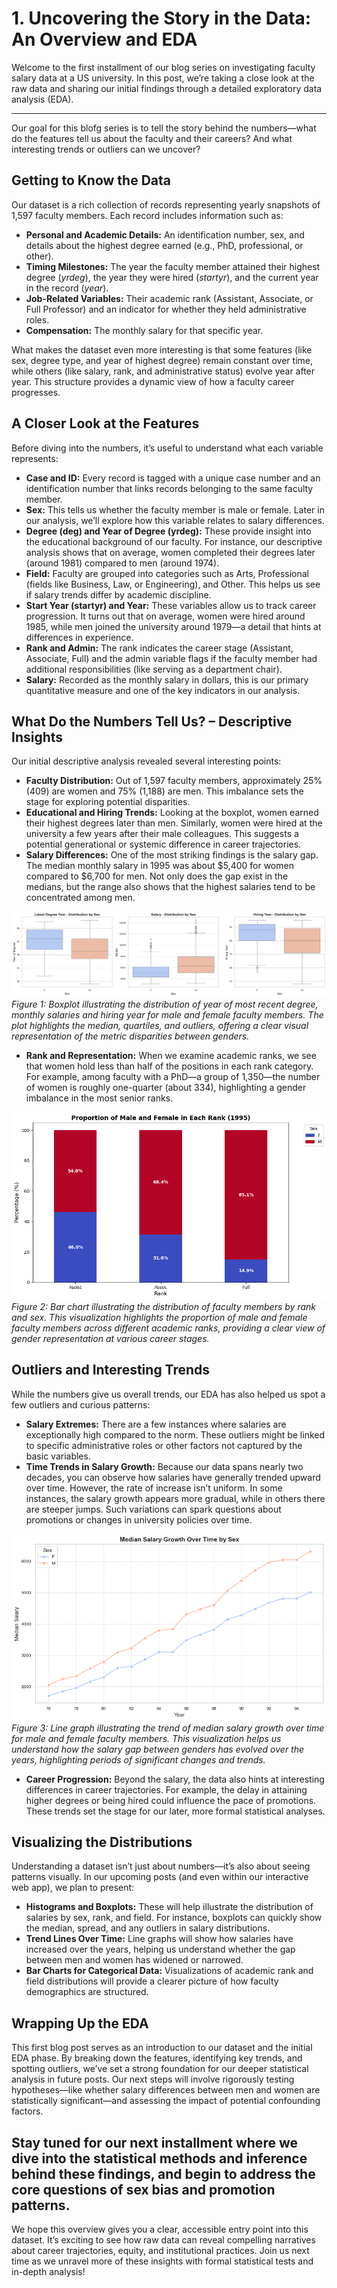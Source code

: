 # 1. Uncovering the Story in the Data: An Overview and EDA

Welcome to the first installment of our blog series on investigating faculty salary data at a US university. In this post, we’re taking a close look at the raw data and sharing our initial findings through a detailed exploratory data analysis (EDA). 

---

Our goal for this blofg series is to tell the story behind the numbers—what do the features tell us about the faculty and their careers? And what interesting trends or outliers can we uncover?

## Getting to Know the Data

Our dataset is a rich collection of records representing yearly snapshots of 1,597 faculty members. Each record includes information such as:
- **Personal and Academic Details:** An identification number, sex, and details about the highest degree earned (e.g., PhD, professional, or other).
- **Timing Milestones:** The year the faculty member attained their highest degree (*yrdeg*), the year they were hired (*startyr*), and the current year in the record (*year*).
- **Job-Related Variables:** Their academic rank (Assistant, Associate, or Full Professor) and an indicator for whether they held administrative roles.
- **Compensation:** The monthly salary for that specific year.

What makes the dataset even more interesting is that some features (like sex, degree type, and year of highest degree) remain constant over time, while others (like salary, rank, and administrative status) evolve year after year. This structure provides a dynamic view of how a faculty career progresses.

## A Closer Look at the Features

Before diving into the numbers, it’s useful to understand what each variable represents:

- **Case and ID:** Every record is tagged with a unique case number and an identification number that links records belonging to the same faculty member.
- **Sex:** This tells us whether the faculty member is male or female. Later in our analysis, we’ll explore how this variable relates to salary differences.
- **Degree (deg) and Year of Degree (yrdeg):** These provide insight into the educational background of our faculty. For instance, our descriptive analysis shows that on average, women completed their degrees later (around 1981) compared to men (around 1974).
- **Field:** Faculty are grouped into categories such as Arts, Professional (fields like Business, Law, or Engineering), and Other. This helps us see if salary trends differ by academic discipline.
- **Start Year (startyr) and Year:** These variables allow us to track career progression. It turns out that on average, women were hired around 1985, while men joined the university around 1979—a detail that hints at differences in experience.
- **Rank and Admin:** The rank indicates the career stage (Assistant, Associate, Full) and the admin variable flags if the faculty member had additional responsibilities (like serving as a department chair).
- **Salary:** Recorded as the monthly salary in dollars, this is our primary quantitative measure and one of the key indicators in our analysis.

## What Do the Numbers Tell Us? – Descriptive Insights

Our initial descriptive analysis revealed several interesting points:
- **Faculty Distribution:** Out of 1,597 faculty members, approximately 25% (409) are women and 75% (1,188) are men. This imbalance sets the stage for exploring potential disparities.
- **Educational and Hiring Trends:** Looking at the boxplot, women earned their highest degrees later than men. Similarly, women were hired at the university a few years after their male colleagues. This suggests a potential generational or systemic difference in career trajectories.
- **Salary Differences:** One of the most striking findings is the salary gap. The median monthly salary in 1995 was about \$5,400 for women compared to \$6,700 for men. Not only does the gap exist in the medians, but the range also shows that the highest salaries tend to be concentrated among men.

![Distribution by Sex](figures\degyr_salary_startyr-Distribution_by_Sex.png)
*Figure 1: Boxplot illustrating the distribution of year of most recent degree, monthly salaries and hiring year for male and female faculty members. The plot highlights the median, quartiles, and outliers, offering a clear visual representation of the metric disparities between genders.*


- **Rank and Representation:** When we examine academic ranks, we see that women hold less than half of the positions in each rank category. For example, among faculty with a PhD—a group of 1,350—the number of women is roughly one-quarter (about 334), highlighting a gender imbalance in the most senior ranks.

![Distribution by rank](figures\sex-Distribution_by_Rank.png)
*Figure 2: Bar chart illustrating the distribution of faculty members by rank and sex. This visualization highlights the proportion of male and female faculty members across different academic ranks, providing a clear view of gender representation at various career stages.*

## Outliers and Interesting Trends

While the numbers give us overall trends, our EDA has also helped us spot a few outliers and curious patterns:
- **Salary Extremes:** There are a few instances where salaries are exceptionally high compared to the norm. These outliers might be linked to specific administrative roles or other factors not captured by the basic variables.
- **Time Trends in Salary Growth:** Because our data spans nearly two decades, you can observe how salaries have generally trended upward over time. However, the rate of increase isn’t uniform. In some instances, the salary growth appears more gradual, while in others there are steeper jumps. Such variations can spark questions about promotions or changes in university policies over time.

![Salary Trend Over Time](figures\salary_trend_over_time-by_sex.png)
*Figure 3: Line graph illustrating the trend of median salary growth over time for male and female faculty members. This visualization helps us understand how the salary gap between genders has evolved over the years, highlighting periods of significant changes and trends.*

- **Career Progression:** Beyond the salary, the data also hints at interesting differences in career trajectories. For example, the delay in attaining higher degrees or being hired could influence the pace of promotions. These trends set the stage for our later, more formal statistical analyses.

## Visualizing the Distributions

Understanding a dataset isn’t just about numbers—it’s also about seeing patterns visually. In our upcoming posts (and even within our interactive web app), we plan to present:
- **Histograms and Boxplots:** These will help illustrate the distribution of salaries by sex, rank, and field. For instance, boxplots can quickly show the median, spread, and any outliers in salary distributions.
- **Trend Lines Over Time:** Line graphs will show how salaries have increased over the years, helping us understand whether the gap between men and women has widened or narrowed.
- **Bar Charts for Categorical Data:** Visualizations of academic rank and field distributions will provide a clearer picture of how faculty demographics are structured.

## Wrapping Up the EDA

This first blog post serves as an introduction to our dataset and the initial EDA phase. By breaking down the features, identifying key trends, and spotting outliers, we’ve set a strong foundation for our deeper statistical analysis in future posts. Our next steps will involve rigorously testing hypotheses—like whether salary differences between men and women are statistically significant—and assessing the impact of potential confounding factors.


Stay tuned for our next installment where we dive into the statistical methods and inference behind these findings, and begin to address the core questions of sex bias and promotion patterns.
---

We hope this overview gives you a clear, accessible entry point into this dataset. It’s exciting to see how raw data can reveal compelling narratives about career trajectories, equity, and institutional practices. Join us next time as we unravel more of these insights with formal statistical tests and in-depth analysis!
